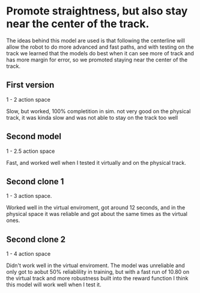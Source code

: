 # Promote straightness, but also stay near the center of the track.

The ideas behind this model are used is that following the centerline will allow the robot to do more advanced and fast paths, and with testing on the track we learned that the models do best when it can see more of track and has more margin for error, so we promoted staying near the center of the track. 

## First version

1 - 2 action space

Slow, but worked, 100% completition in sim. not very good on the physical track, it was kinda slow and was not able to stay on the track too well

## Second model

1 - 2.5 action space

Fast, and worked well when I tested it virtually and on the physical track. 

## Second clone 1

1 - 3 action space. 

Worked well in the virtual enviroment, got around 12 seconds, and in the physical space it was reliable and got about the same times as the virtual ones. 

## Second clone 2

1 - 4 action space

Didn't work well in the virtual enviroment. The model was unreliable and only got to aobut 50% reliablility in training, but with a fast run of 10.80 on the virtual track and more robustness built into the reward function I think this model will work well when I test it.


